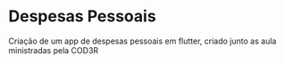# Despesas Pessoais
 Criação de um app de despesas pessoais em flutter, criado junto as aula ministradas pela COD3R
